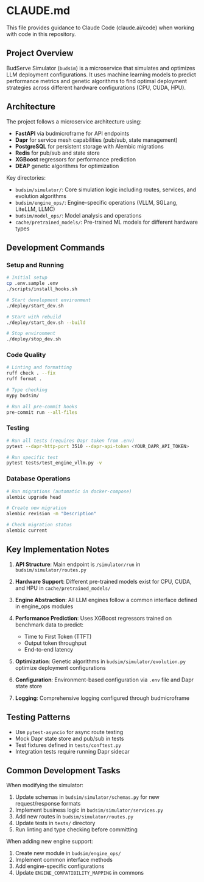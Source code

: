 # CLAUDE.md

This file provides guidance to Claude Code (claude.ai/code) when working with code in this repository.

## Project Overview

BudServe Simulator (`budsim`) is a microservice that simulates and optimizes LLM deployment configurations. It uses machine learning models to predict performance metrics and genetic algorithms to find optimal deployment strategies across different hardware configurations (CPU, CUDA, HPU).

## Architecture

The project follows a microservice architecture using:
- **FastAPI** via budmicroframe for API endpoints
- **Dapr** for service mesh capabilities (pub/sub, state management)
- **PostgreSQL** for persistent storage with Alembic migrations
- **Redis** for pub/sub and state store
- **XGBoost** regressors for performance prediction
- **DEAP** genetic algorithms for optimization

Key directories:
- `budsim/simulator/`: Core simulation logic including routes, services, and evolution algorithms
- `budsim/engine_ops/`: Engine-specific operations (VLLM, SGLang, LiteLLM, LLMC)
- `budsim/model_ops/`: Model analysis and operations
- `cache/pretrained_models/`: Pre-trained ML models for different hardware types

## Development Commands

### Setup and Running

```bash
# Initial setup
cp .env.sample .env
./scripts/install_hooks.sh

# Start development environment
./deploy/start_dev.sh

# Start with rebuild
./deploy/start_dev.sh --build

# Stop environment
./deploy/stop_dev.sh
```

### Code Quality

```bash
# Linting and formatting
ruff check . --fix
ruff format .

# Type checking
mypy budsim/

# Run all pre-commit hooks
pre-commit run --all-files
```

### Testing

```bash
# Run all tests (requires Dapr token from .env)
pytest --dapr-http-port 3510 --dapr-api-token <YOUR_DAPR_API_TOKEN>

# Run specific test
pytest tests/test_engine_vllm.py -v
```

### Database Operations

```bash
# Run migrations (automatic in docker-compose)
alembic upgrade head

# Create new migration
alembic revision -m "Description"

# Check migration status
alembic current
```

## Key Implementation Notes

1. **API Structure**: Main endpoint is `/simulator/run` in `budsim/simulator/routes.py`

2. **Hardware Support**: Different pre-trained models exist for CPU, CUDA, and HPU in `cache/pretrained_models/`

3. **Engine Abstraction**: All LLM engines follow a common interface defined in engine_ops modules

4. **Performance Prediction**: Uses XGBoost regressors trained on benchmark data to predict:
   - Time to First Token (TTFT)
   - Output token throughput
   - End-to-end latency

5. **Optimization**: Genetic algorithms in `budsim/simulator/evolution.py` optimize deployment configurations

6. **Configuration**: Environment-based configuration via `.env` file and Dapr state store

7. **Logging**: Comprehensive logging configured through budmicroframe

## Testing Patterns

- Use `pytest-asyncio` for async route testing
- Mock Dapr state store and pub/sub in tests
- Test fixtures defined in `tests/conftest.py`
- Integration tests require running Dapr sidecar

## Common Development Tasks

When modifying the simulator:
1. Update schemas in `budsim/simulator/schemas.py` for new request/response formats
2. Implement business logic in `budsim/simulator/services.py`
3. Add new routes in `budsim/simulator/routes.py`
4. Update tests in `tests/` directory
5. Run linting and type checking before committing

When adding new engine support:
1. Create new module in `budsim/engine_ops/`
2. Implement common interface methods
3. Add engine-specific configurations
4. Update `ENGINE_COMPATIBILITY_MAPPING` in commons
